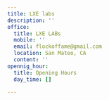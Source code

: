 ```yaml
---
title: LXE labs
description: ''
office:
  title: LXE LABs
  mobile: ''
  email: flockoffame@gmail.com
  location: San Mateo, CA
  content: ''
opennig_hour:
  title: Opening Hours
  day_time: []

---
```


